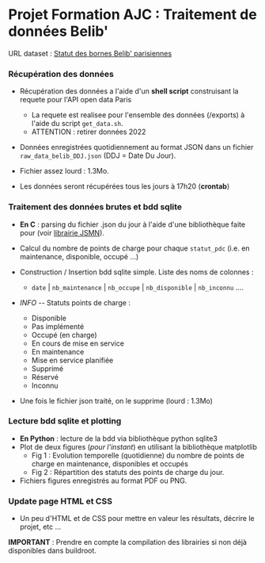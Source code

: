 # Projet Formation AJC : Traitement de données Belib'

URL dataset : [Statut des bornes Belib' parisiennes](https://parisdata.opendatasoft.com/explore/dataset/belib-points-de-recharge-pour-vehicules-electriques-disponibilite-temps-reel/information/?disjunctive.statut_pdc&disjunctive.arrondissement)


### Récupération des données 

+ Récupération des données a l'aide d'un **shell script** construisant la requete pour l'API open data Paris
    + La requete est realisee pour l'ensemble des données (/exports) à l'aide du script `get_data.sh`.
    + ATTENTION : retirer données 2022

+ Données enregistrées quotidiennement au format JSON dans un fichier `raw_data_belib_DDJ.json` (DDJ = Date Du Jour).

+ Fichier assez lourd : 1.3Mo.

+ Les données seront récupérées tous les jours à 17h20 (**crontab**)


### Traitement des données brutes et bdd sqlite

+ **En C** : parsing du fichier .json du jour à l'aide d'une bibliothèque faite pour (voir [librairie JSMN](https://github.com/zserge/jsmn)). 

+ Calcul du nombre de points de charge pour chaque `statut_pdc` (i.e. en maintenance, disponible, occupé ...)

+ Construction / Insertion bdd sqlite simple. Liste des noms de colonnes :
    + `date`  |  `nb_maintenance`  | `nb_occupe`  | `nb_disponible`  |  `nb_inconnu` ....

+ *INFO* -- Statuts points de charge :  
    + Disponible
    + Pas implémenté
    + Occupé (en charge)
    + En cours de mise en service
    + En maintenance
    + Mise en service planifiée
    + Supprimé
    + Réservé
    + Inconnu

+ Une fois le fichier json traité, on le supprime (lourd : 1.3Mo)

### Lecture bdd sqlite et plotting

+ **En Python** : lecture de la bdd via bibliothèque python sqlite3
+ Plot de deux figures (*pour l'instant*) en utilisant la bibliothèque matplotlib
    + Fig 1 : Evolution temporelle (quotidienne) du nombre de points de charge en maintenance, disponibles et occupés
    + Fig 2 : Répartition des statuts des points de charge du jour.
+ Fichiers figures enregistrés au format PDF ou PNG.

### Update page HTML et CSS

+ Un peu d'HTML et de CSS pour mettre en valeur les résultats, décrire le projet, etc ...


**IMPORTANT** : Prendre en compte la compilation des librairies si non déjà disponibles dans buildroot.

